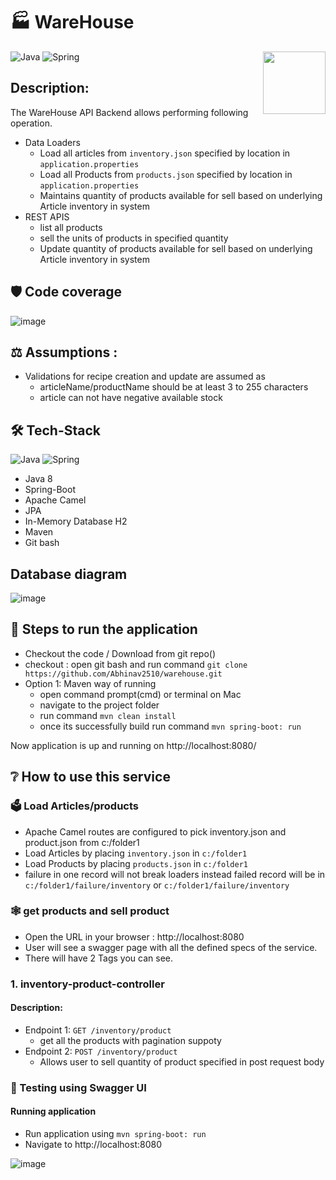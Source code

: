 # :factory:	 WareHouse
<a href="https://foojay.io/works-with-openjdk"><img align="right" src="https://github.com/foojayio/badges/raw/main/works_with_openjdk/Works-with-OpenJDK.png" width="100"></a>


![Java](https://img.shields.io/badge/-Java-000?&logo=Java&logoColor=007396)
![Spring](https://img.shields.io/badge/-Spring-000?&logo=Spring)


## Description:
The WareHouse API Backend allows performing following operation.
- Data Loaders
   * Load all articles from `inventory.json` specified by location in `application.properties`
   * Load all Products from `products.json` specified by location in `application.properties`
   * Maintains quantity of products available for sell based on underlying Article inventory in system
- REST APIS
  * list all products
  * sell the units of products in specified quantity
  * Update quantity of products available for sell based on underlying Article inventory in system


## :shield:	 Code coverage
![image](https://user-images.githubusercontent.com/14979620/160282319-3753476d-8a65-4efa-ad96-90257cead6d0.png)


## :balance_scale:	Assumptions :
- Validations for recipe creation and update are assumed as 
  - articleName/productName should be at least 3 to 255 characters
  - article can not have negative available stock
 
## :hammer_and_wrench:	Tech-Stack
![Java](https://img.shields.io/badge/-Java-000?&logo=Java&logoColor=007396)
![Spring](https://img.shields.io/badge/-Spring-000?&logo=Spring)	
- Java 8 
- Spring-Boot
- Apache Camel
- JPA
- In-Memory Database H2
- Maven
- Git bash

## Database diagram
 ![image](https://user-images.githubusercontent.com/14979620/160713537-cd06c226-83ac-4a8d-bf1e-2bcaf3e886fa.png)


## :memo: Steps to run the application
- Checkout the code / Download from git repo()
- checkout : open git bash and run command `git clone https://github.com/Abhinav2510/warehouse.git`
- Option 1: Maven way of running
  - open command prompt(cmd) or terminal on Mac
  - navigate to the project folder
  - run command `mvn clean install`
  - once its successfully build run command `mvn spring-boot: run`

Now application is up and running on http://localhost:8080/

## :grey_question:	How to use this service
### :ballot_box:	Load Articles/products
- Apache Camel routes are configured to pick inventory.json and product.json from c:/folder1
 - Load Articles by placing `inventory.json` in `c:/folder1`
 - Load Products by placing `products.json` in `c:/folder1`
 - failure in one record will not break loaders instead failed record will be in `c:/folder1/failure/inventory` or `c:/folder1/failure/inventory`
### :spider_web: get products and sell product  
 - Open the URL in your browser : http://localhost:8080
 - User will see a swagger page with all the defined specs of the service.
 - There will have 2 Tags you can see.


### 1. inventory-product-controller
#### Description:
- Endpoint 1: `GET /inventory/product`
  - get all the products with pagination suppoty 
- Endpoint 2: `POST /inventory/product`
  - Allows user to sell quantity of product specified in post request body


### :test_tube: Testing using Swagger UI

#### Running application
- Run application using `mvn spring-boot: run`
- Navigate to http://localhost:8080


![image](https://user-images.githubusercontent.com/14979620/160282910-2189eccc-c58b-445f-b7a4-e14de9cdcef7.png)
